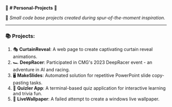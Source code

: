 🌟 **# Personal-Projects** 🌟

🚀 _Small code base projects created during spur-of-the-moment inspiration._

---

### 📚 Projects:

1. 🎭 **CurtainReveal**: A web page to create captivating curtain reveal animations.
2. 🏎️ **DeepRacer**: Participated in CMG's 2023 DeepRacer event - an adventure in AI and racing.
3. 🖥️ **MakeSlides**: Automated solution for repetitive PowerPoint slide copy-pasting tasks.
4. 🧠 **Quizler App**: A terminal-based quiz application for interactive learning and trivia fun.
5. 📝 **LiveWallpaper**: A failed attempt to create a windows live wallpaper.
